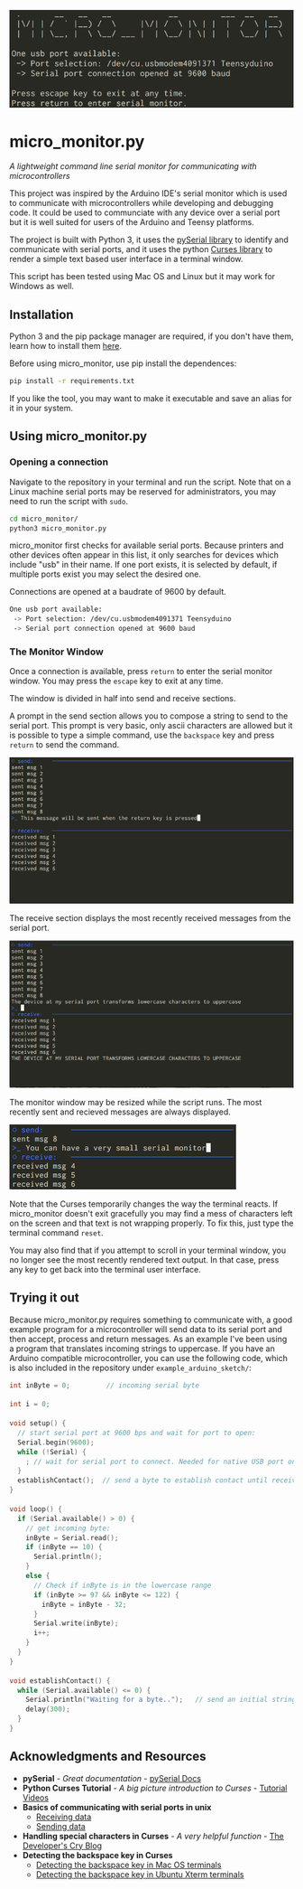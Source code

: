 ![micro_monitor_title](img/micro_monitor_title.png)

# micro_monitor.py

*A lightweight command line serial monitor for communicating with microcontrollers*

This project was inspired by the Arduino IDE's serial monitor which is used to communicate with microcontrollers while developing and debugging code. It could be used to communciate with any device over a serial port but it is well suited for users of the Arduino and Teensy platforms.

The project is built with Python 3, it uses the [pySerial library](https://github.com/pyserial/) to identify and communicate with serial ports, and it uses the python [Curses library](https://docs.python.org/3/library/curses.html#module-curses) to render a simple text based user interface in a terminal window.

This script has been tested using Mac OS and Linux but it may work for Windows as well.

## Installation

Python 3 and the pip package manager are required, if you don't have them, learn how to install them [here](https://docs.python-guide.org/starting/installation/).

Before using micro_monitor, use pip install the dependences:

```bash
pip install -r requirements.txt
```

If you like the tool, you may want to make it executable and save an alias for it in your system.

## Using micro_monitor.py

### Opening a connection

Navigate to the repository in your terminal and run the script. Note that on a Linux machine serial ports may be reserved for administrators, you may need to run the script with `sudo`.

```bash
cd micro_monitor/
python3 micro_monitor.py
```

micro_monitor first checks for available serial ports. Because printers and other devices often appear in this list, it only searches for devices which include "usb" in their name. If one port exists, it is selected by default, if multiple ports exist you may select the desired one.

Connections are opened at a baudrate of 9600 by default.

```bash
One usb port available:
 -> Port selection: /dev/cu.usbmodem4091371 Teensyduino
 -> Serial port connection opened at 9600 baud
```

### The Monitor Window

Once a connection is available, press `return` to enter the serial monitor window. You may press the `escape` key to exit at any time.

The window is divided in half into send and receive sections.

A prompt in the send section allows you to compose a string to send to the serial port. This prompt is very basic, only ascii characters are allowed but it is possible to type a simple command, use the `backspace` key and press `return` to send the command. 

![micro_monitor_1](img/micro_monitor_1.png)

The receive section displays the most recently received messages from the serial port.

![micro_monitor_2](img/micro_monitor_2.png)

The monitor window may be resized while the script runs. The most recently sent and recieved messages are always displayed.

![micro_monitor_small](img/micro_monitor_small.png)

Note that the Curses temporarily changes the way the terminal reacts. If micro_monitor doesn't exit gracefully you may find a mess of characters left on the screen and that text is not wrapping properly. To fix this, just type the terminal command `reset`. 

You may also find that if you attempt to scroll in your terminal window, you no longer see the most recently rendered text output. In that case, press any key to get back into the terminal user interface.

## Trying it out

Because micro_monitor.py requires something to communicate with, a good example program for a microcontroller will send data to its serial port and then accept, process and return messages. As an example I've been using a program that translates incoming strings to uppercase. If you have an Arduino compatible microcontroller, you can use the following code, which is also included in the repository under `example_arduino_sketch/`:

```cpp
int inByte = 0;         // incoming serial byte

int i = 0;

void setup() {
  // start serial port at 9600 bps and wait for port to open:
  Serial.begin(9600);
  while (!Serial) {
    ; // wait for serial port to connect. Needed for native USB port only
  }
  establishContact();  // send a byte to establish contact until receiver responds
}

void loop() {
  if (Serial.available() > 0) {
    // get incoming byte:
    inByte = Serial.read();
    if (inByte == 10) {
      Serial.println();
    }
    else {
      // Check if inByte is in the lowercase range
      if (inByte >= 97 && inByte <= 122) {
        inByte = inByte - 32;
      }
      Serial.write(inByte);
      i++;
    }
  }
}

void establishContact() {
  while (Serial.available() <= 0) {
    Serial.println("Waiting for a byte..");   // send an initial string
    delay(300);
  }
}
```


## Acknowledgments and Resources

* **pySerial**  - *Great documentation* - [pySerial Docs](https://pythonhosted.org/pyserial/)
* **Python Curses Tutorial** - *A big picture introduction to Curses* - [Tutorial Videos](https://www.youtube.com/channel/UCXCA0fPu6uPjWv9p4uUrpEQ)
* **Basics of communicating with serial ports in unix**
  * [Receiving data](https://arduino.stackexchange.com/questions/19002/use-unix-terminal-instead-of-the-monitor-on-arduino-ide)
  * [Sending data](https://stackoverflow.com/questions/32018993/how-can-i-send-a-byte-array-to-a-serial-port-using-python)
* **Handling special characters in Curses** - *A very helpful function* - [The Developer's Cry Blog](http://devcry.heiho.net/html/2016/20160228-curses-practices.html)
* **Detecting the backspace key in Curses**
  * [Detecting the backspace key in Mac OS terminals](https://stackoverflow.com/questions/47481955/python-curses-detecting-the-backspace-key?rq=1)
  * [Detecting the backspace key in Ubuntu Xterm terminals](https://stackoverflow.com/questions/44943249/detecting-key-backspace-in-ncurses)